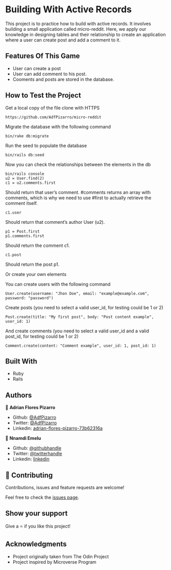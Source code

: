 # Building With Active Records

  This project is to practice how to build with active records. It involves building a small application called micro-reddit. Here, we apply our knowledge in designing tables and their relationship to create an application where a user can create post and add a comment to it.

## Features Of This Game

- User can create a post
- User can add comment to his post.
- Cooments and posts are stored in the database.

## How to Test the Project

Get a local copy of the file  clone with HTTPS 

```
https://github.com/AdfPizarro/micro-reddit    
```

Migrate the database with the following command
```
bin/rake db:migrate
```

Run the seed to populate the database
```
bin/rails db:seed
```

Now you can check the relationships between the elements in the db 
```
bin/rails console
u2 = User.find(2)
c1 = u2.comments.first
```
Should return that user’s comment. #comments returns an array with comments, which is why we need to use #first to actually retrieve the comment itself.
```
c1.user
```
Should return that comment’s author User (u2).
```
p1 = Post.first
p1.comments.first
```
Should return the comment c1.
```
c1.post
```
Should return the post p1.

Or create your own elements

You can create users with the following command

```
User.create(username: "Jhon Doe", email: "example@example.com", password: "password")
```

Create posts (you need to select a valid user_id, for testing could be 1 or 2)
```
Post.create(title: "My first post", body: "Post content example", user_id: 1)
```

And create comments (you need to select a valid user_id and a valid post_id, for testing could be 1 or 2)
```
Comment.create(content: "Comment example", user_id: 1, post_id: 1)
```

## Built With
- Ruby 
- Rails

## Authors

👤 **Adrian Flores Pizarro**
- Github: [@AdfPizarro](https://github.com/AdfPizarro)
- Twitter: [@AdfPizarro](https://twitter.com/adfpizarro)
- Linkedin: [adrian-flores-pizarro-73b62316a](https://www.linkedin.com/in/adrian-flores-pizarro-73b62316a/)

👤 **Nnamdi Emelu**
- Github: [@githubhandle](https://github.com/zubenna)
- Twitter: [@twitterhandle](https://twitter.com/zubenna)
- Linkedin: [linkedin](https://linkedin.com/in/nnamdi-emelu-08b14340/)

## 🤝 Contributing

Contributions, issues and feature requests are welcome!

Feel free to check the [issues page](https://github.com/AdfPizarro/micro-reddit/issues).

## Show your support

Give a ⭐️ if you like this project!

## Acknowledgments

- Project originally taken from The Odin Project
- Project inspired by Microverse Program

